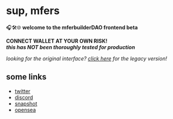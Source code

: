 # sup, mfers

🎧🛠️🌐 **welcome to the mferbuilderDAO frontend beta**

**CONNECT WALLET AT YOUR OWN RISK!**  
**_this has NOT been thoroughly tested for production_**

_looking for the original interface? [click here](https://nouns.build/dao/0x795D300855069F602862c5e23814Bdeeb25DCa6b) for the legacy version!_

## some links

- [twitter](https://twitter.com/mferbuilderDAO)
- [discord](https://discord.com/invite/pteFhXpCrw)
- [snapshot](https://snapshot.org/#/mferbuilderdao.eth)
- [opensea](https://opensea.io/collection/mferbuilderdao)
